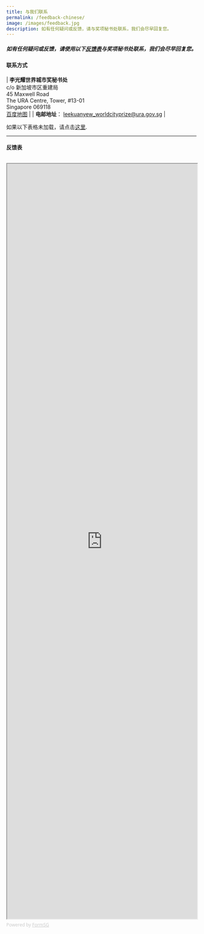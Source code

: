 ```yaml
---
title: 与我们联系
permalink: /feedback-chinese/
image: /images/feedback.jpg
description: 如有任何疑问或反馈，请与奖项秘书处联系，我们会尽早回复您。
---
```


##### 如有任何疑问或反馈，请使用以下[反馈表](#反馈表)与奖项秘书处联系，我们会尽早回复您。

#### **联系方式**

| **李光耀世界城市奖秘书处** <br> c/o 新加坡市区重建局 <br> 45 Maxwell Road <br> The URA Centre, Tower, #13-01 <br> Singapore 069118 <br> [百度地图](https://j.map.baidu.com/91/Y-l) |
| **电邮地址**： [leekuanyew_worldcityprize@ura.gov.sg](mailto://leekuanyew_worldcityprize@ura.gov.sg) |

如果以下表格未加载，请点击[这里](https://form.gov.sg/644203f80a8cbd0011752073).

---

#### **反馈表**

<div style="font-family:'Open Sans', Sans-Serif;font-size:18px;color:#000;opacity:0.9;padding-top:5px;padding-bottom:8px"></div>

<iframe id="iframe" scrolling="no" src="https://form.gov.sg/644203f80a8cbd0011752073" style="width:100%;height:2000px" title="Feedback Form"></iframe>

<div style="font-family:'Open Sans', Sans-Serif;font-size:12px;color:#999;opacity:0.5;padding-top:5px">Powered by <a href="https://form.gov.sg" style="color: #999">FormSG</a></div>
